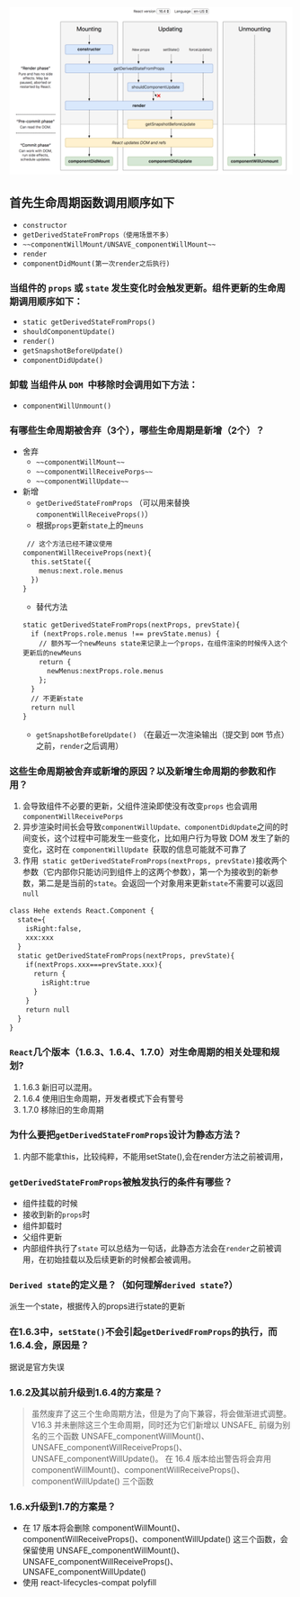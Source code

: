 ![](./img/react-life.png)
## 首先生命周期函数调用顺序如下
   + `constructor`
   + `getDerivedStateFromProps（使用场景不多）`
   + `~~componentWillMount/UNSAVE_componentWillMount~~`
   + `render`
   + `componentDidMount(第一次render之后执行)`
### 当组件的 `props` 或 `state` 发生变化时会触发更新。组件更新的生命周期调用顺序如下：
  + `static getDerivedStateFromProps()`
  + `shouldComponentUpdate()`
  + `render()`
  + `getSnapshotBeforeUpdate()`
  + `componentDidUpdate()`
### 卸载 当组件从 `DOM `中移除时会调用如下方法：
  + `componentWillUnmount()`
### 有哪些⽣命周期被舍弃（3个），哪些⽣命周期是新增（2个）？
+ 舍弃
  + `~~componentWillMount~~`
  + `~~componentWillReceivePorps~~`
  + `~~componentWillUpdate~~`
+ 新增
  + `getDerivedStateFromProps` （可以用来替换`componentWillReceiveProps()`）
  + 根据`props`更新`state`上的`meuns`
  ```
   // 这个方法已经不建议使用
  componentWillReceiveProps(next){
    this.setState({
      menus:next.role.menus
    })
  }
  ```
  + 替代方法
  ```
  static getDerivedStateFromProps(nextProps, prevState){
    if (nextProps.role.menus !== prevState.menus) {
      // 额外写一个newMeuns state来记录上一个props，在组件渲染的时候传入这个更新后的newMeuns
      return {
        newMenus:nextProps.role.menus
      };
    } 
    // 不更新state
    return null
  }
  ```
  + `getSnapshotBeforeUpdate()` （在最近一次渲染输出（提交到 `DOM` 节点）之前，`render`之后调用）
### 这些⽣命周期被舍弃或新增的原因？以及新增⽣命周期的参数和作⽤？
1. 会导致组件不必要的更新，父组件渲染即使没有改变`props` 也会调用`componentWillReceivePorps`
2. 异步渲染时间长会导致`componentWillUpdate、componentDidUpdate`之间的时间变长，这个过程中可能发生一些变化，比如用户行为导致 DOM 发生了新的变化，这时在 `componentWillUpdate `获取的信息可能就不可靠了
3. 作用` static getDerivedStateFromProps(nextProps, prevState)`接收两个参数（它内部你只能访问到组件上的这两个参数），第一个为接收到的新参数，第二是是当前的`state`。会返回一个对象用来更新`state`不需要可以返回`null`
 
  ```
  class Hehe extends React.Component {
    state={
      isRight:false,
      xxx:xxx
    }
    static getDerivedStateFromProps(nextProps, prevState){
      if(nextProps.xxx===prevState.xxx){
        return {
          isRight:true
        }
      }
      return null
    }
  }
  ```

### `React`⼏个版本（1.6.3、1.6.4、1.7.0）对⽣命周期的相关处理和规划?
  1. 1.6.3 新旧可以混用。
  2. 1.6.4 使用旧生命周期，开发者模式下会有警号
  3. 1.7.0 移除旧的生命周期
### 为什么要把`getDerivedStateFromProps`设计为静态⽅法？
  1. 内部不能拿this，比较纯粹，不能用setState(),会在render方法之前被调用，
### `getDerivedStateFromProps`被触发执⾏的条件有哪些？
+ 组件挂载的时候
+ 接收到新的`props`时
+ 组件卸载时
+ 父组件更新
+ 内部组件执行了`state`
可以总结为一句话，此静态方法会在`render`之前被调用，在初始挂载以及后续更新的时候都会被调用。
### `Derived state`的定义是？（如何理解`derived state`?）
派生一个state，根据传入的props进行state的更新
### 在1.6.3中，`setState()`不会引起`getDerivedFromProps`的执⾏，⽽1.6.4.会，原因是？
  据说是官方失误
### 1.6.2及其以前升级到1.6.4的⽅案是？
> 虽然废弃了这三个生命周期方法，但是为了向下兼容，将会做渐进式调整。
V16.3 并未删除这三个生命周期，同时还为它们新增以 UNSAFE_ 前缀为别名的三个函数 UNSAFE_componentWillMount()、UNSAFE_componentWillReceiveProps()、UNSAFE_componentWillUpdate()。
在 16.4 版本给出警告将会弃用 componentWillMount()、componentWillReceiveProps()、componentWillUpdate() 三个函数

### 1.6.x升级到1.7的⽅案是？
+ 在 17 版本将会删除 componentWillMount()、componentWillReceiveProps()、componentWillUpdate() 这三个函数，会保留使用 UNSAFE_componentWillMount()、UNSAFE_componentWillReceiveProps()、UNSAFE_componentWillUpdate()
+ 使用 react-lifecycles-compat polyfill
